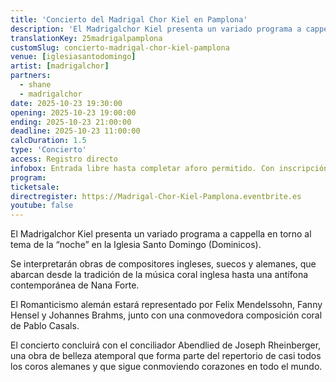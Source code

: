 ```yaml
---
title: 'Concierto del Madrigal Chor Kiel en Pamplona'
description: 'El Madrigalchor Kiel presenta un variado programa a cappella en torno al tema de la “noche” en la Iglesia Santo Domingo (Dominicos)'
translationKey: 25madrigalpamplona
customSlug: concierto-madrigal-chor-kiel-pamplona
venue: [iglesiasantodomingo]
artist: [madrigalchor]
partners:
  - shane
  - madrigalchor
date: 2025-10-23 19:30:00
opening: 2025-10-23 19:00:00
ending: 2025-10-23 21:00:00
deadline: 2025-10-23 11:00:00
calcDuration: 1.5
type: 'Concierto'
access: Registro directo
infobox: Entrada libre hasta completar aforo permitido. Con inscripción previa a través de Eventbrite.
program:
ticketsale:
directregister: https://Madrigal-Chor-Kiel-Pamplona.eventbrite.es
youtube: false
---
```


El Madrigalchor Kiel presenta un variado programa a cappella en torno al tema de la “noche” en la Iglesia Santo Domingo (Dominicos).

Se interpretarán obras de compositores ingleses, suecos y alemanes, que abarcan desde la tradición de la música coral inglesa hasta una antífona contemporánea de Nana Forte.

El Romanticismo alemán estará representado por Felix Mendelssohn, Fanny Hensel y Johannes Brahms, junto con una conmovedora composición coral de Pablo Casals.

El concierto concluirá con el conciliador Abendlied de Joseph Rheinberger, una obra de belleza atemporal que forma parte del repertorio de casi todos los coros alemanes y que sigue conmoviendo corazones en todo el mundo.
